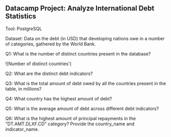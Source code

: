## Datacamp Project:  Analyze International Debt Statistics

Tool:  PostgreSQL

Dataset: Data on the debt (in USD) that developing nations owe in a number of categories, gathered by the World Bank.

<p>Q1: What is the number of distinct countries present in the database?</p>

![Number of distinct countries'(

<p>Q2: What are the distinct debt indicators?</p>


<p>Q3: What is the total amount of debt owed by all the countries present in the table, in millions?</p>


<p>Q4: What country has the highest amount of debt?</p>


<p>Q5: What is the average amount of debt across different debt indicators?</p>


<p>Q6: What is the highest amount of principal repayments in the "DT.AMT.DLXF.CD" category?  Provide the country_name and indicator_name.</p>
